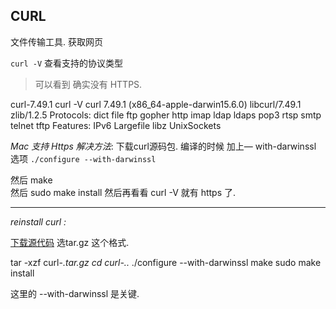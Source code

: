## CURL

文件传输工具.  获取网页


`curl -V` 查看支持的协议类型
> 可以看到 确实没有 HTTPS.

curl-7.49.1 curl -V
curl 7.49.1 (x86_64-apple-darwin15.6.0) libcurl/7.49.1 zlib/1.2.5
Protocols: dict file ftp gopher http imap ldap ldaps pop3 rtsp smtp telnet tftp
Features: IPv6 Largefile libz UnixSockets



*Mac 支持 Https 解决方法*:
下载curl源码包. 编译的时候 加上— with-darwinssl 选项
`./configure --with-darwinssl`

然后 make   
然后 sudo make install
然后再看看 curl -V 就有 https 了.


---- -
*reinstall curl :*

[下载源代码][1]   选tar.gz 这个格式.


tar -xzf curl-***.tar.gz
cd curl-*.*.*
./configure --with-darwinssl
make
sudo make install

这里的 --with-darwinssl 是关键.




[1]:	https://curl.haxx.se/download.html